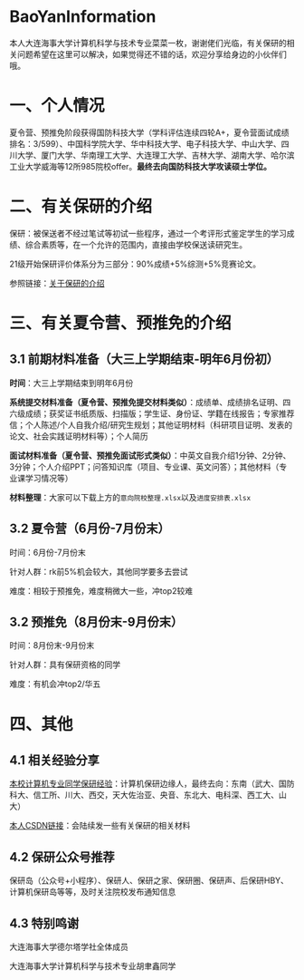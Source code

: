 # BaoYanInformation
本人大连海事大学计算机科学与技术专业菜菜一枚，谢谢佬们光临，有关保研的相关问题希望在这里可以解决，如果觉得还不错的话，欢迎分享给身边的小伙伴们哦。
# 一、个人情况
夏令营、预推免阶段获得国防科技大学（学科评估连续四轮A+，夏令营面试成绩排名：3/599）、中国科学院大学、华中科技大学、电子科技大学、中山大学、四川大学、厦门大学、华南理工大学、大连理工大学、吉林大学、湖南大学、哈尔滨工业大学威海等12所985院校offer。**最终去向国防科技大学攻读硕士学位。**
# 二、有关保研的介绍
保研：被保送者不经过笔试等初试一些程序，通过一个考评形式鉴定学生的学习成绩、综合素质等，在一个允许的范围内，直接由学校保送读研究生。

21级开始保研评价体系分为三部分：90%成绩+5%综测+5%竞赛论文。

参照链接：[关于保研的介绍](https://zhuanlan.zhihu.com/p/259145735)
# 三、有关夏令营、预推免的介绍
## 3.1 前期材料准备（大三上学期结束-明年6月份初）
**时间**：大三上学期结束到明年6月份

**系统提交材料准备（夏令营、预推免提交材料类似）**：成绩单、成绩排名证明、四六级成绩；获奖证书纸质版、扫描版；学生证、身份证、学籍在线报告；专家推荐信；个人陈述/个人自我介绍/研究生规划；其他证明材料（科研项目证明、发表的论文、社会实践证明材料等）；个人简历

**面试材料准备（夏令营、预推免面试形式类似）**：中英文自我介绍1分钟、2分钟、3分钟；个人介绍PPT；问答知识库（项目、专业课、英文问答）；其他材料（专业课学习情况等）

**材料整理**：大家可以下载上方的`意向院校整理.xlsx`以及`进度安排表.xlsx`
## 3.2 夏令营（6月份-7月份末）
时间：6月份-7月份末

针对人群：rk前5%机会较大，其他同学要多去尝试

难度：相较于预推免，难度稍微大一些，冲top2较难

## 3.2 预推免（8月份末-9月份末）
时间：8月份末-9月份末

针对人群：具有保研资格的同学

难度：有机会冲top2/华五

# 四、其他
## 4.1 相关经验分享
[本校计算机专业同学保研经验](https://zhuanlan.zhihu.com/p/569167683)：计算机保研边缘人，最终去向：东南（武大、国防科大、信工所、川大、西交，天大佐治亚、央音、东北大、电科深、西工大、山大）

[本人CSDN链接](https://blog.csdn.net/ConstineWhy?spm=1000.2115.3001.5343)：会陆续发一些有关保研的相关材料
## 4.2 保研公众号推荐
保研岛（公众号+小程序）、保研人、保研之家、保研圈、保研声、后保研HBY、计算机保研岛等等，及时关注院校发布通知信息
## 4.3 特别鸣谢
大连海事大学德尔塔学社全体成员

大连海事大学计算机科学与技术专业胡聿鑫同学
